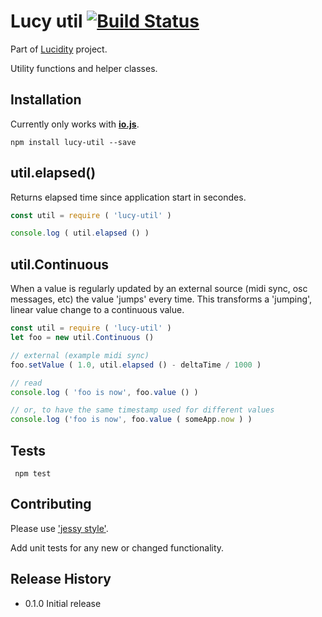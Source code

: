 # Lucy util [![Build Status](https://travis-ci.org/lucidogen/lucy-util.svg)](https://travis-ci.org/lucidogen/lucy-util)

Part of [Lucidity](http://lucidity.io) project.

Utility functions and helper classes.

## Installation

Currently only works with [**io.js**](https://iojs.org).

  ```shell
  npm install lucy-util --save
  ```

## util.elapsed()

Returns elapsed time since application start in secondes.

  ```js
  const util = require ( 'lucy-util' )

  console.log ( util.elapsed () )
  ```

## util.Continuous

When a value is regularly updated by an external source (midi sync, osc
messages, etc) the value 'jumps' every time. This transforms a 'jumping', linear
value change to a continuous value.

  ```js
  const util = require ( 'lucy-util' )
  let foo = new util.Continuous ()

  // external (example midi sync)
  foo.setValue ( 1.0, util.elapsed () - deltaTime / 1000 )

  // read
  console.log ( 'foo is now', foo.value () )

  // or, to have the same timestamp used for different values
  console.log ('foo is now', foo.value ( someApp.now ) )
  ```

## Tests

  ```shell
   npm test
  ```

## Contributing

Please use ['jessy style'](http://github.com/lucidogen/jessy).

Add unit tests for any new or changed functionality.

## Release History

  * 0.1.0 Initial release
